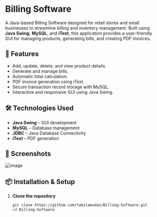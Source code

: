 # Billing Software

A Java-based Billing Software designed for retail stores and small businesses to streamline billing and inventory management. Built using **Java Swing**, **MySQL**, and **iText**, this application provides a user-friendly GUI for managing products, generating bills, and creating PDF invoices.

## 🔧 Features

- Add, update, delete, and view product details.
- Generate and manage bills.
- Automatic total calculation.
- PDF invoice generation using iText.
- Secure transaction record storage with MySQL.
- Interactive and responsive GUI using Java Swing.

## 🛠️ Technologies Used

- **Java Swing** – GUI development
- **MySQL** – Database management
- **JDBC** – Java Database Connectivity
- **iText** – PDF generation

## 📸 Screenshots

![image](https://github.com/user-attachments/assets/95c3e8cc-71c4-44bd-838c-b087af3dcf6a)

## 📦 Installation & Setup

1. **Clone the repository**
   ```bash
   git clone https://github.com/tamilamudan/Billing-Software.git
   cd Billing-Software
